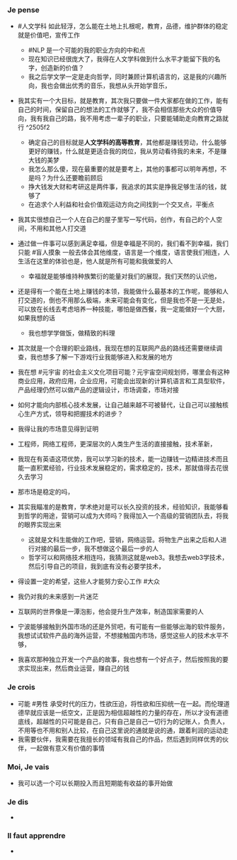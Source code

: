 ### Je pense
-  #人文学科 如此轻浮，怎么能在土地上扎根呢，教育，品德，维护群体的稳定就是价值吧，宣传工作
	-  #NLP 是一个可能的我的职业方向的中和点
	- 现在知识已经很庞大了，我得在人文学科做到什么水平才能留下我的名字，创造新的价值？
	- 我之后学文学一定是走向哲学，同时兼顾计算机语言的，这是我的兴趣所向，我也会做出优秀的音乐，我想从头开始学音乐，

- 我其实有一个大目标，就是教育，其次我只要做一件大家都在做的工作，能有自己的时间，保留自己的想法的工作就够了，我不会相信那些大众的价值导向，我有我自己的路，我不用考虑一辈子的职业，只要能辅助走向教育之路就行 ^2505f2
	- 确定自己的目标就是**人文学科的高等教育**，其他都是赚钱劳动，什么能够更好的赚钱，什么就是更适合我的岗位，我从劳动看待我的未来，不是赚大钱的美梦
	- 我怎么那么傻，现在最重要的就是要考上，其他的事都可以明年再想，不是吗？为什么还要瞻前顾后
	- 挣大钱发大财和考研这是两件事，我追求的其实是挣我足够生活的钱，就够了
	- 在追求个人利益和社会价值观运动方向之间找到一个交叉点，平衡点

- 我其实很想自己一个人在自己的屋子里写一写代码，创作，有自己的个人空间，不用和其他人打交道
- 通过做一件事可以感到满足幸福，但是幸福是不同的，我们看不到幸福，我们只能 #盲人摸象 一般去体会其他维度，语言是一个维度，语言使我们相连，人生活在这里的体验也是，他人就是所有可能和我做爱的人
	- 幸福就是能够维持种族繁衍的能量对我们的展现，我们天然的认识他，

- 还是得有一个能在土地上赚钱的本领，我能做什么最基本的工作呢，能够和人打交道的，倒也不用那么极端，未来可能会有变化，但是我也不是一无是处，可以放在长线去考虑培养一种技能，哪怕是做西餐，我一定能做好一个大厨，如果我想的话
	- 我也想学学做饭，做精致的料理

- 其次就是一个合理的职业路线，我现在想的互联网产品的路线还需要继续调查，我也想多了解一下游戏行业我能够进入和发展的地方
- 我在想 #元宇宙 的社会主义文化项目可能？元宇宙空间规划师，哪里会有这种商业应用，政府应用，企业应用，可能会出现新的计算机语言和工具型软件，产品经理仍然可以做产品的逻辑设计，市场调查，市场对接
- 如何才能向内部核心技术发展，让自己越来越不可被替代，让自己可以接触核心生产方式，领导和把握技术的进步？
- 我得让我的市场意见得到证明
- 工程师，网络工程师，更深层次的人类生产生活的直接接触，技术革新，
- 我现在有英语这项优势，我可以学习新的技术，能一边赚钱一边精进技术而且能一直积累经验，行业技术发展稳定的，需求稳定的，技术，那就值得去花很久去学习
- 那市场是稳定的吗，
- 其实我瞄准的是教育，学术绝对是可以长久投资的技术，经验知识，我能够看到哲学的用途，营销可以成为大师吗？我得加入一个高级的营销团队去，将我的眼界实现出来
	- 这就是文科生能做的工作吧，营销，网络运营。将物生产出来之后和人进行对接的最后一步，我不想做这个最后一步的人
	- 哲学可以和网络技术相连吗，我猜测这就是web3。我想去web3学技术，然后引导自己的项目，我到底有没有必要学技术，

- 得设置一定的希望，这些人才能努力安心工作 #大众
- 我仍对我的未来感到一片迷茫
- 互联网的世界像是一潭泡影，他会提升生产效率，制造国家需要的人
- 宁波能够接触到外国市场的还是外贸吧，有可能有一些能够出海的软件服务，我想试试软件产品的海外运营，不想接触国内市场，感觉这些人的技术水平不够，
- 我喜欢那种独立开发一个产品的故事，我也想有一个好点子，然后按照我的要求实现出来，然后商业运营，赚自己的钱




### Je crois
- 可能 #男性 承受时代的压力，性欲压迫，将性欲和压抑统一在一起。而伦理道德早就应该是一纸空文，正是因为相信超越性的力量的存在，所以才没有道德底线，超越性的只可能是自己，只有自己是自己一切行为的记账人，负责人，不用等也不用和别人比较，在自己这里说的通就是说的通，跟着利润的运动走
- 我需要伙伴，我需要在我擅长的领域有我自己的作品，然后遇到同样优秀的伙伴，一起做有意义有价值的事情


### Moi, Je vais

- 我可以选一个可以长期投入而且短期能有收益的事开始做

### Je dis
- 


### Il faut apprendre
- 